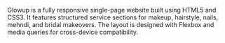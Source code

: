 Glowup is a fully responsive single-page website built using HTML5 and CSS3.
It features structured service sections for makeup, hairstyle, nails, mehndi, and bridal makeovers.
The layout is designed with Flexbox and media queries for cross-device compatibility.
